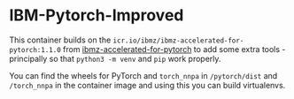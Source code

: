 # IBM-Pytorch-Improved

This container builds on the `icr.io/ibmz/ibmz-accelerated-for-pytorch:1.1.0` from [ibmz-accelerated-for-pytorch](https://github.com/IBM/ibmz-accelerated-for-pytorch) to add some extra tools - principally so that `python3 -m venv` and `pip` work properly.

You can find the wheels for PyTorch and `torch_nnpa` in `/pytorch/dist` and `/torch_nnpa` in the container image and using this you can build virtualenvs.